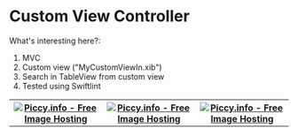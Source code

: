 # Custom View Controller

What's interesting here?:

1. MVC
2. Custom view ("MyCustomViewIn.xib")
2. Search in TableView from сustom view
3. Tested using Swiftlint

<table border="0" width="100%" cellpadding="5" align="center" cellspacing = "2">
   <tr>
    <th>
<a href="http://piccy.info/view3/10025247/6d9204f4424a7a3890950eaa74d0de52/" target="_blank"><img src="http://i.piccy.info/i9/b1db46e75ff72e2935342cbb3c850707/1467924402/11562/1049505/t_CustomViewController_S1_500.jpg" alt="Piccy.info - Free Image Hosting" border="0" /></a><a href="http://i.piccy.info/a3c/2016-07-07-20-46/i9-10025247/281x500-r" target="_blank"><img src="http://i.piccy.info/a3/2016-07-07-20-46/i9-10025247/281x500-r/i.gif" alt="" border="0" /></a>
	</th>
 <th>
<a href="http://piccy.info/view3/10025248/cd6e03a62be3aa1be8676b8b584c7559/" target="_blank"><img src="http://i.piccy.info/i9/4585a04c1f839a34531c408be1a6033a/1467924430/9065/1049505/t_CustomViewController_S2_500.jpg" alt="Piccy.info - Free Image Hosting" border="0" /></a><a href="http://i.piccy.info/a3c/2016-07-07-20-47/i9-10025248/281x500-r" target="_blank"><img src="http://i.piccy.info/a3/2016-07-07-20-47/i9-10025248/281x500-r/i.gif" alt="" border="0" /></a>
	</th>
 <th>
<a href="http://piccy.info/view3/10025249/929e0e586ea3e33ba90888f85045df97/" target="_blank"><img src="http://i.piccy.info/i9/c7c36ea6396c09644a469153ec77ffd0/1467924454/5495/1049505/t_CustomViewController_S3_500.jpg" alt="Piccy.info - Free Image Hosting" border="0" /></a><a href="http://i.piccy.info/a3c/2016-07-07-20-47/i9-10025249/281x500-r" target="_blank"><img src="http://i.piccy.info/a3/2016-07-07-20-47/i9-10025249/281x500-r/i.gif" alt="" border="0" /></a>
	</th>
  <tr>
 </table>
